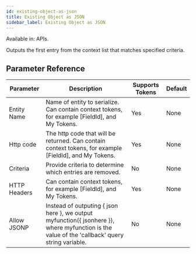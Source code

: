 ```yaml
---
id: existing-object-as-json
title: Existing Object as JSON
sidebar_label: Existing Object as JSON
---
```


Available in: APIs.


Outputs the first entry from the context list that matches specified criteria.

## Parameter Reference
| Parameter | Description | Supports Tokens | Default |
| -- | -- | -- | -- |
| Entity Name | Name of entity to serialize. Can contain context tokens, for example [FieldId], and My Tokens. | Yes | None |
| Http code | The http code that will be returned. Can contain context tokens, for example [FieldId], and My Tokens. | Yes | None |
| Criteria | Provide criteria to determine which entries are removed.  | No | None |
| HTTP Headers | Can contain context tokens, for example [FieldId], and My Tokens. | Yes | None |
| Allow JSONP | Instead of outputing { json here }, we output myfunction({ jsonhere }), where myfunction is the value of the 'callback' query string variable. | No | None |
